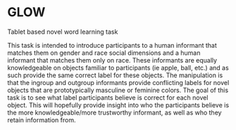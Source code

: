 # GLOW
Tablet based novel word learning task 


This task is intended to introduce participants to a human informant that matches them on gender and race social dimensions and a human informant that matches them only on race. These informants are equally knowledgeable on objects familiar to participants (ie apple, ball, etc.) and as such provide the same correct label for these objects. The manipulation is that the ingroup and outgroup informants provide conflicting labels for novel objects that are prototypically masculine or feminine colors. The goal of this task is to see what label participants believe is correct for each novel object. This will hopefully provide insight into who the participants believe is the more knowledgeable/more trustworthy informant, as well as who they retain information from.
